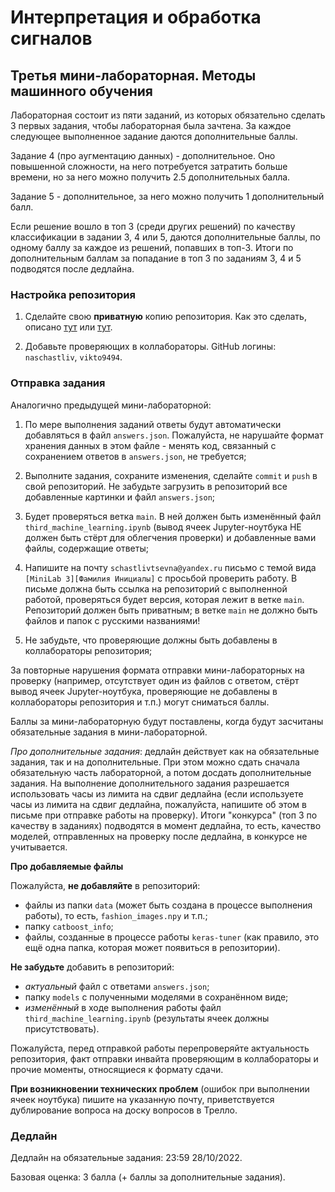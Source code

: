 # Интерпретация и обработка сигналов

## Третья мини-лабораторная. Методы машинного обучения

Лабораторная состоит из пяти заданий, из которых обязательно сделать 3 первых задания,
чтобы лабораторная была зачтена. За каждое следующее выполненное задание даются
дополнительные баллы.

Задание 4 (про аугментацию данных) - дополнительное. Оно повышенной сложности,
на него потребуется затратить больше времени, но за него можно получить 2.5
дополнительных балла.

Задание 5 - дополнительное, за него можно получить 1 дополнительный балл.

Если решение вошло в топ 3 (среди других решений) по качеству классификации в задании 3, 4 или 5, даются дополнительные баллы,
по одному баллу за каждое из решений, попавших в топ-3. Итоги по дополнительным баллам за попадание в топ 3 по заданиям 3, 4 и 5
подводятся после дедлайна.

### Настройка репозитория

1. Сделайте свою **приватную** копию репозитория.
Как это сделать, описано [тут](https://gist.github.com/0xjac/85097472043b697ab57ba1b1c7530274)
или [тут](https://stackoverflow.com/questions/10065526/github-how-to-make-a-fork-of-public-repository-private).

2. Добавьте проверяющих в коллабораторы. GitHub логины: `naschastliv`, `vikto9494`.

### Отправка задания

Аналогично предыдущей мини-лабораторной:

1. По мере выполнения заданий ответы будут автоматически добавляться в файл `answers.json`.
Пожалуйста, не нарушайте формат хранения данных в этом файле - менять код, связанный
с сохранением ответов в `answers.json`, не требуется;

2. Выполните задания, сохраните изменения, сделайте `commit` и `push` в свой репозиторий. 
Не забудьте загрузить в репозиторий все добавленные картинки и файл `answers.json`;

3. Будет проверяться ветка `main`. В ней должен быть изменённый файл `third_machine_learning.ipynb` (вывод
ячеек Jupyter-ноутбука НЕ должен быть стёрт для облегчения проверки) и добавленные
вами файлы, содержащие ответы;

4. Напишите на почту `schastlivtsevna@yandex.ru` письмо с темой вида
`[MiniLab 3][Фамилия Инициалы]` с просьбой проверить работу. В письме должна быть ссылка
на репозиторий с выполненной работой, проверяться будет версия, которая лежит в ветке `main`.
Репозиторий должен быть приватным; в ветке `main` не должно быть файлов и папок
с русскими названиями!

5. Не забудьте, что проверяющие должны быть добавлены в коллабораторы репозитория;

За повторные нарушения формата отправки мини-лабораторных на проверку (например, отсутствует
один из файлов с ответом, стёрт вывод ячеек Jupyter-ноутбука, проверяющие не добавлены
в коллабораторы репозитория и т.п.) могут сниматься баллы.

Баллы за мини-лабораторную будут поставлены, когда будут засчитаны обязательные задания в мини-лабораторной.

_Про дополнительные задания_: дедлайн действует как на обязательные задания, так и на дополнительные.
При этом можно сдать сначала обязательную часть лабораторной, а потом досдать дополнительные задания.
На выполнение дополнительного задания разрешается использовать часы из лимита на сдвиг дедлайна
(если используете часы из лимита на сдвиг дедлайна, пожалуйста, напишите об этом в письме при
отправке работы на проверку). Итоги "конкурса" (топ 3 по качеству в заданиях) подводятся в момент дедлайна, то
есть, качество моделей, отправленных на проверку после дедлайна, в конкурсе не учитывается.

**Про добавляемые файлы**

Пожалуйста, **не добавляйте** в репозиторий:
* файлы из папки `data` (может быть создана в процессе выполнения работы), то есть, `fashion_images.npy` и т.п.;
* папку `catboost_info`;
* файлы, созданные в процессе работы `keras-tuner` (как правило, это ещё одна папка, которая может появиться 
в репозитории).

**Не забудьте** добавить в репозиторий:
* _актуальный_ файл с ответами `answers.json`;
* папку `models` с полученными моделями в сохранённом виде;
* _изменённый_ в ходе выполнения работы файл `third_machine_learning.ipynb` 
(результаты ячеек должны присутствовать).

Пожалуйста, перед отправкой работы перепроверяйте актуальность репозитория, факт
отправки инвайта проверяющим в коллабораторы и прочие моменты, относящиеся к формату сдачи.

**При возникновении технических проблем** (ошибок при выполнении ячеек ноутбука) пишите на указанную почту,
приветствуется дублирование вопроса на доску вопросов в Трелло.

### Дедлайн

Дедлайн на обязательные задания: 23:59 28/10/2022.

Базовая оценка: 3 балла (+ баллы за дополнительные задания).
